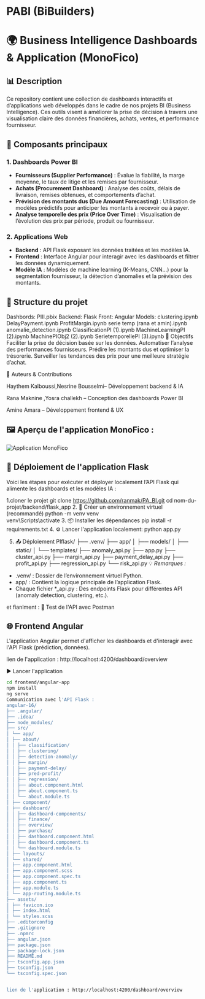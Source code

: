 # PABI (BiBuilders)
# 🌍 Business Intelligence Dashboards & Application (MonoFico)

## 📊 Description
Ce repository contient une collection de dashboards interactifs et d’applications web développés dans le cadre de nos projets BI (Business Intelligence). Ces outils visent à améliorer la prise de décision à travers une visualisation claire des données financières, achats, ventes, et performance fournisseur.

## 🧩 Composants principaux

### 1. Dashboards Power BI
- **Fournisseurs (Supplier Performance)** : Évalue la fiabilité, la marge moyenne, le taux de litige et les remises par fournisseur.
- **Achats (Procurement Dashboard)** : Analyse des coûts, délais de livraison, remises obtenues, et comportements d’achat.
- **Prévision des montants dus (Due Amount Forecasting)** : Utilisation de modèles prédictifs pour anticiper les montants à recevoir ou à payer.
- **Analyse temporelle des prix (Price Over Time)** : Visualisation de l’évolution des prix par période, produit ou fournisseur.

### 2. Applications Web
- **Backend** : API Flask exposant les données traitées et les modèles IA.
- **Frontend** : Interface Angular pour interagir avec les dashboards et filtrer les données dynamiquement.
- **Modèle IA** : Modèles de machine learning (K-Means, CNN...) pour la segmentation fournisseur, la détection d’anomalies et la prévision des montants.

## 📂 Structure du projet
Dashbords:
 PIII.pbix
 Backend:
 Flask
 Front:
 Angular
 Models:
 clustering.ipynb
 DelayPayment.ipynb
 ProfitMargin.ipynb
 serie temp (rana et amin).ipynb
 anomalie_detection.ipynb
 ClassificationPI (1).ipynb
 MachineLearningPI (2).ipynb
 MachinePIObj2 (2).ipynb
 SerietemporellePI (3).ipynb
 📌 Objectifs
Faciliter la prise de décision basée sur les données.
Automatiser l’analyse des performances fournisseurs.
Prédire les montants dus et optimiser la trésorerie.
Surveiller les tendances des prix pour une meilleure stratégie d’achat.

📎 Auteurs & Contributions

Haythem Kalboussi,Nesrine Bousselmi– Développement backend & IA

Rana Maknine ,Yosra challekh – Conception des dashboards Power BI

Amine Amara – Développement frontend & UX

## 🖼️ Aperçu de l'application MonoFico :

![Application MonoFico](https://github.com/ranmk/PABI/blob/APP/APP/1.jpeg)


## 🚀 Déploiement de l'application Flask

Voici les étapes pour exécuter et déployer localement l’API Flask qui alimente les dashboards et les modèles IA :


1.cloner le projet 
git clone https://github.com/ranmak/PA_BI.git
cd nom-du-projet/backend/flask_app
 2. 🐍 Créer un environnement virtuel (recommandé)
python -m venv venv    
venv\Scripts\activate
3. 📦 Installer les dépendances
pip install -r requirements.txt
4. ⚙️ Lancer l'application localement:
python app.py




5. 📤 Déploiement
PIflask/
├── .venv/
├── app/
│ ├── models/
│ ├── static/
│ └── templates/
├── anomaly_api.py
├── app.py
├── cluster_api.py
├── margin_api.py
├── payment_delay_api.py
├── profit_api.py
├── regression_api.py
└── risk_api.py
💡 *Remarques :*  
- .venv/ : Dossier de l’environnement virtuel Python.  
- app/ : Contient la logique principale de l’application Flask.  
- Chaque fichier *_api.py : Des endpoints Flask pour différentes API (anomaly detection, clustering, etc.).

et fianlment : 🧪 Test de l'API avec Postman
## 🌐 Frontend Angular

L'application Angular permet d'afficher les dashboards et d'interagir avec l'API Flask (prédiction, données).

lien de l'application : http://localhost:4200/dashboard/overview

▶️ Lancer l'application

```bash
cd frontend/angular-app
npm install
ng serve
Communication avec l'API Flask :
angular-16/
├── .angular/
├── .idea/
├── node_modules/
├── src/
│ └── app/
│ ├── about/
│ │ ├── classification/
│ │ ├── clustering/
│ │ ├── detection-anomaly/
│ │ ├── margin/
│ │ ├── payment-delay/
│ │ ├── pred-profit/
│ │ ├── regression/
│ │ ├── about.component.html
│ │ ├── about.component.ts
│ │ └── about.module.ts
│ ├── component/
│ ├── dashboard/
│ │ ├── dashboard-components/
│ │ ├── finance/
│ │ ├── overview/
│ │ ├── purchase/
│ │ ├── dashboard.component.html
│ │ ├── dashboard.component.ts
│ │ └── dashboard.module.ts
│ ├── layouts/
│ └── shared/
│ ├── app.component.html
│ ├── app.component.scss
│ ├── app.component.spec.ts
│ ├── app.component.ts
│ ├── app.module.ts
│ └── app-routing.module.ts
├── assets/
│ ├── favicon.ico
│ ├── index.html
│ └── styles.scss
├── .editorconfig
├── .gitignore
├── .npmrc
├── angular.json
├── package.json
├── package-lock.json
├── README.md
├── tsconfig.app.json
├── tsconfig.json
└── tsconfig.spec.json


lien de l'application : http://localhost:4200/dashboard/overview








 
